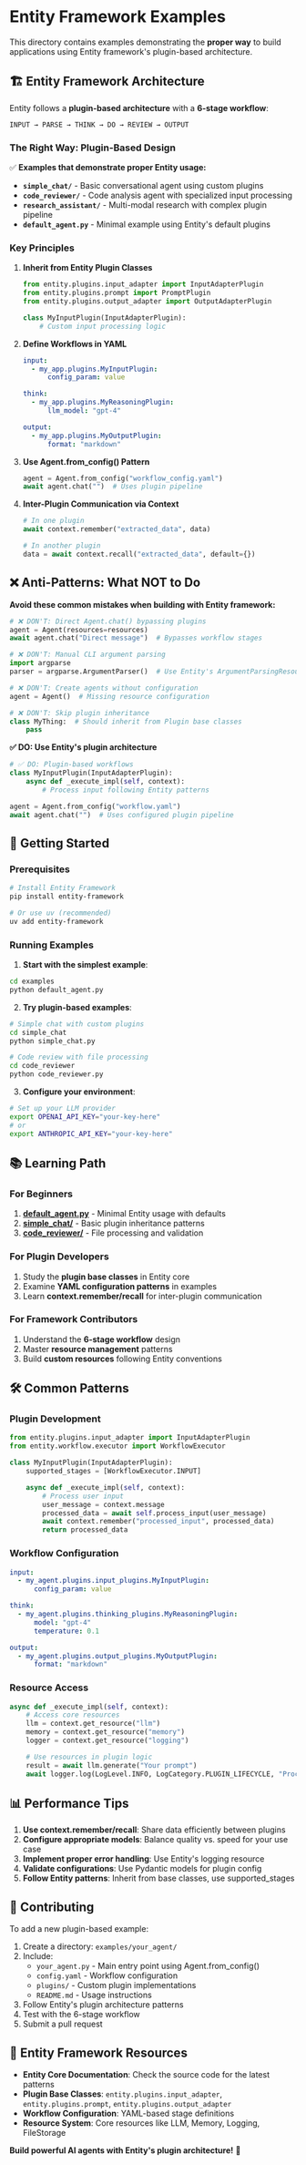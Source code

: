 # Entity Framework Examples

This directory contains examples demonstrating the **proper way** to build applications using Entity framework's plugin-based architecture.

## 🏗️ Entity Framework Architecture

Entity follows a **plugin-based architecture** with a **6-stage workflow**:

```
INPUT → PARSE → THINK → DO → REVIEW → OUTPUT
```

### The Right Way: Plugin-Based Design

✅ **Examples that demonstrate proper Entity usage:**

- **`simple_chat/`** - Basic conversational agent using custom plugins
- **`code_reviewer/`** - Code analysis agent with specialized input processing
- **`research_assistant/`** - Multi-modal research with complex plugin pipeline
- **`default_agent.py`** - Minimal example using Entity's default plugins

### Key Principles

1. **Inherit from Entity Plugin Classes**
   ```python
   from entity.plugins.input_adapter import InputAdapterPlugin
   from entity.plugins.prompt import PromptPlugin
   from entity.plugins.output_adapter import OutputAdapterPlugin

   class MyInputPlugin(InputAdapterPlugin):
       # Custom input processing logic
   ```

2. **Define Workflows in YAML**
   ```yaml
   input:
     - my_app.plugins.MyInputPlugin:
         config_param: value

   think:
     - my_app.plugins.MyReasoningPlugin:
         llm_model: "gpt-4"

   output:
     - my_app.plugins.MyOutputPlugin:
         format: "markdown"
   ```

3. **Use Agent.from_config() Pattern**
   ```python
   agent = Agent.from_config("workflow_config.yaml")
   await agent.chat("")  # Uses plugin pipeline
   ```

4. **Inter-Plugin Communication via Context**
   ```python
   # In one plugin
   await context.remember("extracted_data", data)

   # In another plugin
   data = await context.recall("extracted_data", default={})
   ```

## ❌ Anti-Patterns: What NOT to Do

**Avoid these common mistakes when building with Entity framework:**

```python
# ❌ DON'T: Direct Agent.chat() bypassing plugins
agent = Agent(resources=resources)
await agent.chat("Direct message")  # Bypasses workflow stages

# ❌ DON'T: Manual CLI argument parsing
import argparse
parser = argparse.ArgumentParser()  # Use Entity's ArgumentParsingResource instead

# ❌ DON'T: Create agents without configuration
agent = Agent()  # Missing resource configuration

# ❌ DON'T: Skip plugin inheritance
class MyThing:  # Should inherit from Plugin base classes
    pass
```

**✅ DO: Use Entity's plugin architecture**

```python
# ✅ DO: Plugin-based workflows
class MyInputPlugin(InputAdapterPlugin):
    async def _execute_impl(self, context):
        # Process input following Entity patterns

agent = Agent.from_config("workflow.yaml")
await agent.chat("")  # Uses configured plugin pipeline
```

## 🚀 Getting Started

### Prerequisites
```bash
# Install Entity Framework
pip install entity-framework

# Or use uv (recommended)
uv add entity-framework
```

### Running Examples

1. **Start with the simplest example**:
```bash
cd examples
python default_agent.py
```

2. **Try plugin-based examples**:
```bash
# Simple chat with custom plugins
cd simple_chat
python simple_chat.py

# Code review with file processing
cd code_reviewer
python code_reviewer.py
```

3. **Configure your environment**:
```bash
# Set up your LLM provider
export OPENAI_API_KEY="your-key-here"
# or
export ANTHROPIC_API_KEY="your-key-here"
```

## 📚 Learning Path

### For Beginners
1. **[default_agent.py](./default_agent.py)** - Minimal Entity usage with defaults
2. **[simple_chat/](./simple_chat/)** - Basic plugin inheritance patterns
3. **[code_reviewer/](./code_reviewer/)** - File processing and validation

### For Plugin Developers
1. Study the **plugin base classes** in Entity core
2. Examine **YAML configuration patterns** in examples
3. Learn **context.remember/recall** for inter-plugin communication

### For Framework Contributors
1. Understand the **6-stage workflow** design
2. Master **resource management** patterns
3. Build **custom resources** following Entity conventions

## 🛠️ Common Patterns

### Plugin Development
```python
from entity.plugins.input_adapter import InputAdapterPlugin
from entity.workflow.executor import WorkflowExecutor

class MyInputPlugin(InputAdapterPlugin):
    supported_stages = [WorkflowExecutor.INPUT]

    async def _execute_impl(self, context):
        # Process user input
        user_message = context.message
        processed_data = await self.process_input(user_message)
        await context.remember("processed_input", processed_data)
        return processed_data
```

### Workflow Configuration
```yaml
input:
  - my_agent.plugins.input_plugins.MyInputPlugin:
      config_param: value

think:
  - my_agent.plugins.thinking_plugins.MyReasoningPlugin:
      model: "gpt-4"
      temperature: 0.1

output:
  - my_agent.plugins.output_plugins.MyOutputPlugin:
      format: "markdown"
```

### Resource Access
```python
async def _execute_impl(self, context):
    # Access core resources
    llm = context.get_resource("llm")
    memory = context.get_resource("memory")
    logger = context.get_resource("logging")

    # Use resources in plugin logic
    result = await llm.generate("Your prompt")
    await logger.log(LogLevel.INFO, LogCategory.PLUGIN_LIFECYCLE, "Processing complete")
```

## 📊 Performance Tips

1. **Use context.remember/recall**: Share data efficiently between plugins
2. **Configure appropriate models**: Balance quality vs. speed for your use case
3. **Implement proper error handling**: Use Entity's logging resource
4. **Validate configurations**: Use Pydantic models for plugin config
5. **Follow Entity patterns**: Inherit from base classes, use supported_stages

## 🤝 Contributing

To add a new plugin-based example:

1. Create a directory: `examples/your_agent/`
2. Include:
   - `your_agent.py` - Main entry point using Agent.from_config()
   - `config.yaml` - Workflow configuration
   - `plugins/` - Custom plugin implementations
   - `README.md` - Usage instructions
3. Follow Entity's plugin architecture patterns
4. Test with the 6-stage workflow
5. Submit a pull request

## 🔗 Entity Framework Resources

- **Entity Core Documentation**: Check the source code for the latest patterns
- **Plugin Base Classes**: `entity.plugins.input_adapter`, `entity.plugins.prompt`, `entity.plugins.output_adapter`
- **Workflow Configuration**: YAML-based stage definitions
- **Resource System**: Core resources like LLM, Memory, Logging, FileStorage

**Build powerful AI agents with Entity's plugin architecture!** 🚀
